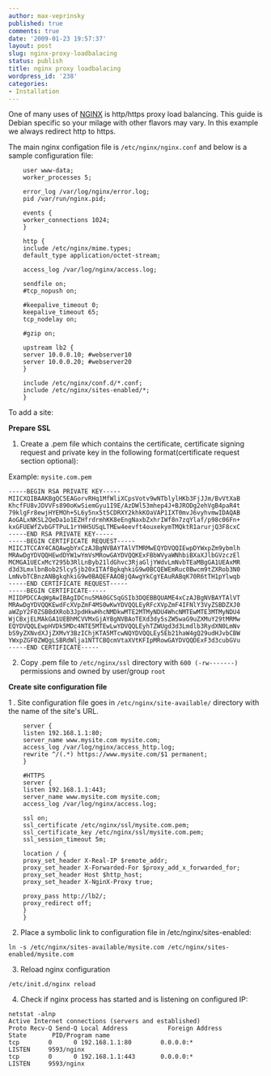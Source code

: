 ```yaml
---
author: max-veprinsky
published: true
comments: true
date: '2009-01-23 19:57:37'
layout: post
slug: nginx-proxy-loadbalacing
status: publish
title: nginx proxy loadbalacing
wordpress_id: '238'
categories:
- Installation
---
```


One of many uses of [NGINX](http://wiki.codemongers.com/Main) is http/https proxy load balancing. This guide is Debian specific so your milage with other flavors may vary. In this example we always redirect http to https.

The main nginx configation file is `/etc/nginx/nginx.conf` and below is a sample configuration file:
```    
    user www-data;
    worker_processes 5;
    
    error_log /var/log/nginx/error.log;
    pid /var/run/nginx.pid;
    
    events {
    worker_connections 1024;
    }
    
    http {
    include /etc/nginx/mime.types;
    default_type application/octet-stream;
    
    access_log /var/log/nginx/access.log;
    
    sendfile on;
    #tcp_nopush on;
    
    #keepalive_timeout 0;
    keepalive_timeout 65;
    tcp_nodelay on;
    
    #gzip on;
    
    upstream lb2 {
    server 10.0.0.10; #webserver10
    server 10.0.0.20; #webserver20
    }
    
    include /etc/nginx/conf.d/*.conf;
    include /etc/nginx/sites-enabled/*;
    }
```

To add a site:

**Prepare SSL**

1. Create a .pem file which contains the certificate, certificate signing request and private key in the following format(certificate request section optional):

Example: `mysite.com.pem`
```
-----BEGIN RSA PRIVATE KEY-----
MIICXQIBAAKBgQC5EAGorvRHq1MfWliXCpsVotv9wNTblylHKb3FjJJm/BvVtXaB
KhcfFU8vJDVVFs890oKwSiemGyu1I9E/AzDWl53mhep4J+BJRODg2ehVgB4paR4t
79klgFr8ewjHYEMOh+5L6y5nx5t5CDRXY2khkKOaVAP1IXT0mvJ6vyhvmwIDAQAB
AoGALxNKSL2QeDa1o1EZHfrdrmhKK8eEngNaxbZxhrIWf8n7zqYlaf/p98c06Fn+
kxGFUEWfZvbGFTPuL1rYHH5USqLTMEw4eevft4ouxekymTMQktR1arurjQ3F8cxC
-----END RSA PRIVATE KEY-----
-----BEGIN CERTIFICATE REQUEST-----
MIICJTCCAY4CAQAwgbYxCzAJBgNVBAYTAlVTMRMwEQYDVQQIEwpDYWxpZm9ybmlh
MRAwDgYDVQQHEwdDYW1wYmVsMRowGAYDVQQKExFBbWVyaWNhbiBXaXJlbGVzczEl
MCMGA1UECxMcY295b3RlLnByb21ldGhvc3RjaGljYWdvLmNvbTEaMBgGA1UEAxMR
d3d3LmxlbnBob25lcy5jb20xITAfBgkqhkiG9w0BCQEWEmRuc0Bwcm9tZXRob3N0
LmNvbTCBnzANBgkqhkiG9w0BAQEFAAOBjQAwgYkCgYEAuRABqK70R6tTH1pYlwqb
-----END CERTIFICATE REQUEST-----
-----BEGIN CERTIFICATE-----
MIIDPDCCAqWgAwIBAgIDCnu5MA0GCSqGSIb3DQEBBQUAME4xCzAJBgNVBAYTAlVT
MRAwDgYDVQQKEwdFcXVpZmF4MS0wKwYDVQQLEyRFcXVpZmF4IFNlY3VyZSBDZXJ0
aWZpY2F0ZSBBdXRob3JpdHkwHhcNMDkwMTE2MTMyNDU4WhcNMTEwMTE3MTMyNDU4
WjCBxjELMAkGA1UEBhMCVVMxGjAYBgNVBAoTEXd3dy5sZW5waG9uZXMuY29tMRMw
EQYDVQQLEwpHVDk5MDc4NTE5MTEwLwYDVQQLEyhTZWUgd3d3Lmdlb3RydXN0LmNv
bS9yZXNvdXJjZXMvY3BzIChjKTA5MTcwNQYDVQQLEy5Eb21haW4gQ29udHJvbCBW
YWxpZGF0ZWQgLSBRdWlja1NTTCBQcmVtaXVtKFIpMRowGAYDVQQDExF3d3cubGVu
-----END CERTIFICATE-----
```

2. Copy .pem file to `/etc/nginx/ssl` directory with `600 (-rw-------)` permissions and owned by user/group `root`

**Create site configuration file**

1 . Site configuration file goes in `/etc/nginx/site-available/` directory with the name of the site's URL.
```
    server {
    listen 192.168.1.1:80;
    server_name www.mysite.com mysite.com;
    access_log /var/log/nginx/access_http.log;
    rewrite ^/(.*) https://www.mysite.com/$1 permanent;
    }
    
    #HTTPS
    server {
    listen 192.168.1.1:443;
    server_name www.mysite.com mysite.com;
    access_log /var/log/nginx/access.log;
    
    ssl on;
    ssl_certificate /etc/nginx/ssl/mysite.com.pem;
    ssl_certificate_key /etc/nginx/ssl/mysite.com.pem;
    ssl_session_timeout 5m;
    
    location / {
    proxy_set_header X-Real-IP $remote_addr;
    proxy_set_header X-Forwarded-For $proxy_add_x_forwarded_for;
    proxy_set_header Host $http_host;
    proxy_set_header X-NginX-Proxy true;
    
    proxy_pass http://lb2/;
    proxy_redirect off;
    }
    }
```

2. Place a symbolic link to configuration file in /etc/nginx/sites-enabled:
```
ln -s /etc/nginx/sites-available/mysite.com /etc/nginx/sites-enabled/mysite.com
```

3. Reload nginx configuration
```
/etc/init.d/nginx reload
```

4. Check if nginx process has started and is listening on configured IP:
```
netstat -alnp
Active Internet connections (servers and established)
Proto Recv-Q Send-Q Local Address           Foreign Address         State       PID/Program name
tcp        0      0 192.168.1.1:80        0.0.0.0:*               LISTEN     9593/nginx
tcp        0      0 192.168.1.1:443       0.0.0.0:*               LISTEN     9593/nginx
```
